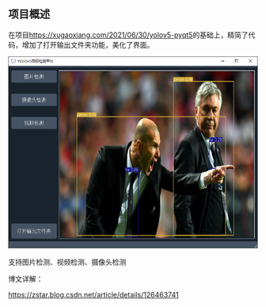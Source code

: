 ## 项目概述

在项目<https://xugaoxiang.com/2021/06/30/yolov5-pyqt5>的基础上，精简了代码，增加了打开输出文件夹功能，美化了界面。

![image-20220821211811729](show.png)



支持图片检测、视频检测、摄像头检测

博文详解：

https://zstar.blog.csdn.net/article/details/126463741
